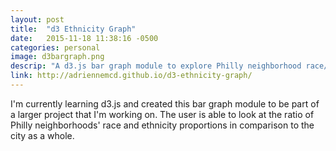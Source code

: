 ```yaml
---
layout: post
title:  "d3 Ethnicity Graph"
date:   2015-11-18 11:38:16 -0500
categories: personal
image: d3bargraph.png
descrip: "A d3.js bar graph module to explore Philly neighborhood race/ethnicity"
link: http://adriennemcd.github.io/d3-ethnicity-graph/
---
```

I'm currently learning d3.js and created this bar graph module to be part of a larger project that I'm working on.  The user is able to look at the ratio of Philly neighborhoods' race and ethnicity proportions in comparison to the city as a whole.  
